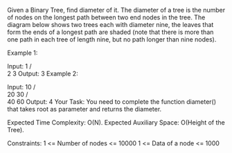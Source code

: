 Given a Binary Tree, find diameter of it.
The diameter of a tree is the number of nodes on the longest path between two end nodes in the tree. The diagram below shows two trees each with diameter nine, the leaves that form the ends of a longest path are shaded (note that there is more than one path in each tree of length nine, but no path longer than nine nodes).

Example 1:

Input:
1
/  \
2    3
Output: 3
Example 2:

Input:
10
/   \
20    30
/   \
40   60
Output: 4
Your Task:
You need to complete the function diameter() that takes root as parameter and returns the diameter.

Expected Time Complexity: O(N).
Expected Auxiliary Space: O(Height of the Tree).

Constraints:
1 <= Number of nodes <= 10000
1 <= Data of a node <= 1000

 